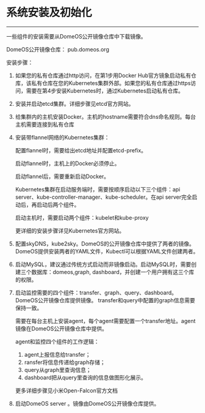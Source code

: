# 系统安装及初始化
---
一些组件的安装需要从DomeOS公开镜像仓库中下载镜像。
 
 DomeOS公开镜像仓库： pub.domeos.org
 
安装步骤：

1. 如果您的私有仓库通过http访问，在第1步用Docker Hub官方镜象启动私有仓库，该私有仓库在您的Kubernetes集群外部。如果您的私有仓库通过https访问，需要在第4步安装Kubernetes时，通过Kubernetes启动私有仓库。

2. 安装并启动etcd集群。详细步骤见etcd官方网站。

3. 给集群内的主机安装Docker。主机的hostname需要符合dns命名规则。每台主机需要连接到私有仓库

4. 安装带flannel网络的Kubernetes集群：

   配置flannel时，需要给出etcd地址并配置etcd-prefix。
   
   启动flannel时，主机上的Docker必须停止。
   
   启动flannel后，需要重新启动Docker。
   
   Kubernetes集群在启动服务端时，需要按顺序启动以下三个组件：api server、kube-controller-manager、kube-scheduler。在api server完全启动后，再启动后两个组件。      
   
   启动主机时，需要启动两个组件：kubelet和kube-proxy                            
   
   更详细的安装步骤详见Kubernetes官方网站。

4. 配置skyDNS，kube2sky。DomeOS的公开镜像仓库中提供了两者的镜像。DomeOS提供安装两者的YAML文件，Kubectl可以根据YAML文件创建两者。

5. 启动MySQL，建议通过传统方式启动而非镜像启动。启动MySQL时，需要创建三个数据库：domeos,graph, dashboard，并创建一个用户拥有这三个库的权限。


6. 启动监控需要的四个组件：transfer、graph、query、dashboard。DomeOS公开镜像仓库提供镜像。 transfer和query中配置的graph信息需要保持一致。

   需要在每台主机上安装agent，每个agent需要配置一个transfer地址。agent镜像在DomeOS公开镜像仓库中提供。
   
   agent和监控四个组件的工作逻辑：
   1. agent上报信息给transfer；
   2. ransfer将信息传递给graph存储；
   3. query从graph里查询信息；
   4. dashboard把从query里查询的信息做图形化展示。
   
    更多详细步骤见小米Open-Falcon官方文档

7. 启动DomeOS server 。镜像由DomeOS公开镜像仓库提供。